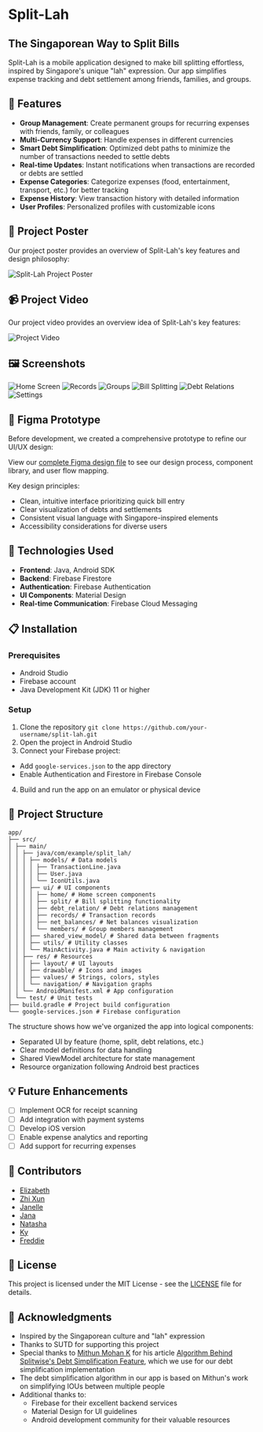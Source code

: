 # Split-Lah

## The Singaporean Way to Split Bills

Split-Lah is a mobile application designed to make bill splitting effortless, inspired by Singapore's unique "lah" expression. Our app simplifies expense tracking and debt settlement among friends, families, and groups.

## 📱 Features

- **Group Management**: Create permanent groups for recurring expenses with friends, family, or colleagues
- **Multi-Currency Support**: Handle expenses in different currencies
- **Smart Debt Simplification**: Optimized debt paths to minimize the number of transactions needed to settle debts
- **Real-time Updates**: Instant notifications when transactions are recorded or debts are settled
- **Expense Categories**: Categorize expenses (food, entertainment, transport, etc.) for better tracking
- **Expense History**: View transaction history with detailed information
- **User Profiles**: Personalized profiles with customizable icons

## 🎨 Project Poster

Our project poster provides an overview of Split-Lah's key features and design philosophy:

![Split-Lah Project Poster](/photos/A2%20info%20sys%20poster.png)

## 📹 Project Video

Our project video provides an overview idea of Split-Lah's key features:

![Project Video](https://youtube.com/shorts/OcC1ra79u8Y?feature=share)

## 🖼️ Screenshots

![Home Screen](/photos/Overview.png)
![Records](/photos/Records.png)
![Groups](/photos/Groups.png)
![Bill Splitting](/photos/BillSplitting.png)
![Debt Relations](/photos/DebtRelations.png)
![Settings](/photos/Settings.png)

## 🎨 Figma Prototype

Before development, we created a comprehensive prototype to refine our UI/UX design:

View our [complete Figma design file](https://www.figma.com/design/Xh5J1n3g4jA5sOfBbZz8Pt/ISP-Mobile-App?node-id=797-768&t=z1wpZPJicmAwqpnr-1) to see our design process, component library, and user flow mapping.

Key design principles:
- Clean, intuitive interface prioritizing quick bill entry
- Clear visualization of debts and settlements
- Consistent visual language with Singapore-inspired elements
- Accessibility considerations for diverse users

## 🔧 Technologies Used

- **Frontend**: Java, Android SDK
- **Backend**: Firebase Firestore
- **Authentication**: Firebase Authentication
- **UI Components**: Material Design
- **Real-time Communication**: Firebase Cloud Messaging

## 📋 Installation

### Prerequisites
- Android Studio
- Firebase account
- Java Development Kit (JDK) 11 or higher

### Setup
1. Clone the repository
`git clone https://github.com/your-username/split-lah.git `
2. Open the project in Android Studio
3. Connect your Firebase project:
- Add `google-services.json` to the app directory
- Enable Authentication and Firestore in Firebase Console
4. Build and run the app on an emulator or physical device

## 🧩 Project Structure
```
app/ 
├── src/ 
│ ├── main/ 
│ │ ├── java/com/example/split_lah/ 
│ │ │ ├── models/ # Data models 
│ │ │ │ ├── TransactionLine.java 
│ │ │ │ ├── User.java 
│ │ │ │ └── IconUtils.java 
│ │ │ ├── ui/ # UI components 
│ │ │ │ ├── home/ # Home screen components 
│ │ │ │ ├── split/ # Bill splitting functionality 
│ │ │ │ ├── debt_relation/ # Debt relations management 
│ │ │ │ ├── records/ # Transaction records 
│ │ │ │ ├── net_balances/ # Net balances visualization 
│ │ │ │ └── members/ # Group members management 
│ │ │ ├── shared_view_model/ # Shared data between fragments 
│ │ │ ├── utils/ # Utility classes 
│ │ │ └── MainActivity.java # Main activity & navigation 
│ │ ├── res/ # Resources 
│ │ │ ├── layout/ # UI layouts 
│ │ │ ├── drawable/ # Icons and images 
│ │ │ ├── values/ # Strings, colors, styles 
│ │ │ └── navigation/ # Navigation graphs 
│ │ └── AndroidManifest.xml # App configuration 
│ └── test/ # Unit tests 
├── build.gradle # Project build configuration 
└── google-services.json # Firebase configuration
```

The structure shows how we've organized the app into logical components:
- Separated UI by feature (home, split, debt relations, etc.)
- Clear model definitions for data handling
- Shared ViewModel architecture for state management
- Resource organization following Android best practices

## 💡 Future Enhancements

- [ ] Implement OCR for receipt scanning
- [ ] Add integration with payment systems
- [ ] Develop iOS version
- [ ] Enable expense analytics and reporting
- [ ] Add support for recurring expenses

## 👥 Contributors

- [Elizabeth](https://github.com/ELIBERP)
- [Zhi Xun](https://github.com/zed-ex)
- [Janelle](https://github.com/janfjxuan)
- [Jana](https://github.com/janaleong)
- [Natasha](https://github.com/natasha-sutd)
- [Ky](https://github.com/Kydinhvan)
- [Freddie](https://github.com/FredSterz)

## 📄 License

This project is licensed under the MIT License - see the [LICENSE](LICENSE) file for details.

## 🙏 Acknowledgments

- Inspired by the Singaporean culture and "lah" expression
- Thanks to SUTD for supporting this project
- Special thanks to [Mithun Mohan K](https://medium.com/@mithunmk93) for his article [Algorithm Behind Splitwise's Debt Simplification Feature](https://medium.com/@mithunmk93/algorithm-behind-splitwises-debt-simplification-feature-8ac485e97688), which we use for our debt simplification implementation
- The debt simplification algorithm in our app is based on Mithun's work on simplifying IOUs between multiple people
- Additional thanks to:
  - Firebase for their excellent backend services
  - Material Design for UI guidelines
  - Android development community for their valuable resources